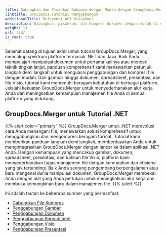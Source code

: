 ```yaml
---
title: Gabungkan dan Pisahkan Dokumen dengan Mudah dengan GroupDocs.Merger
linktitle: GroupDocs.Tutorial Penggabungan
additionalTitle: Referensi API GroupDocs
description: Gabungkan, pisahkan, dan kompres dokumen dengan mudah di seluruh platform .NET dan Java dengan tutorial ahli kami di GroupDocs.Merger. Buka kunci manajemen file yang lancar!
weight: 11
url: /id/
is_root: true
---
```


Selamat datang di tujuan akhir untuk tutorial GroupDocs.Merger, yang mencakup spektrum platform termasuk .NET dan Java. Baik Anda mempelajari manipulasi dokumen untuk pertama kalinya atau mencari teknik tingkat lanjut, panduan komprehensif kami menawarkan petunjuk langkah demi langkah untuk menguasai penggabungan dan kompresi file dengan mudah. Dari gambar hingga dokumen, spreadsheet, presentasi, dan file Visio, tutorial kami memenuhi beragam kebutuhan di berbagai platform. Jelajahi kekuatan GroupDocs.Merger untuk menyederhanakan alur kerja Anda dan meningkatkan kemampuan manajemen file Anda di semua platform yang didukung.

## GroupDocs.Merger untuk Tutorial .NET
{{% alert color="primary" %}}
GroupDocs.Merger untuk .NET merevolusi cara Anda menangani file, menawarkan solusi komprehensif untuk menggabungkan dan mengompresi beragam format. Tutorial kami memberikan panduan langkah demi langkah, memberdayakan Anda untuk mengintegrasikan GroupDocs.Merger dengan lancar ke dalam aplikasi .NET Anda. Dengan kemampuan yang mencakup gambar, dokumen, spreadsheet, presentasi, dan bahkan file Visio, platform kami menyederhanakan tugas manajemen file dengan kemudahan dan efisiensi yang tak tertandingi. Baik Anda seorang pengembang berpengalaman atau baru mengenal dunia manipulasi dokumen, GroupDocs.Merger membekali Anda dengan alat yang Anda perlukan untuk meningkatkan alur kerja dan membuka kemungkinan baru dalam manajemen file.
{{% /alert %}}

Ini adalah tautan ke beberapa sumber yang bermanfaat:
 
- [Gabungkan File Kompres](./net/merge-compress-files/)
- [Penggabungan Gambar](./net/image-merging/)
- [Penggabungan Dokumen](./net/document-merging/)
- [Penggabungan Spreadsheet](./net/spreadsheet-merging/)
- [Penggabungan Visio](./net/visio-merging/)
- [Penggabungan Presentasi](./net/presentation-merging/)




